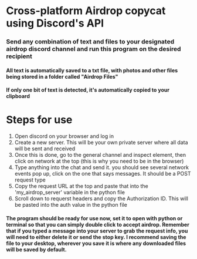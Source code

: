 # Cross-platform Airdrop copycat using Discord's API
### Send any combination of text and files to your designated airdrop discord channel and run this program on the desired recipient
#### All text is automatically saved to a txt file, with photos and other files being stored in a folder called "Airdrop Files"
#### If only one bit of text is detected, it's automatically copied to your clipboard

# Steps for use
1. Open discord on your browser and log in
2. Create a new server. This will be your own private server where all data will be sent and received
3. Once this is done, go to the general channel and inspect element, then click on network at the top (this is why you need to be in the browser)
4. Type anything into the chat and send it. you should see several network events pop up, click on the one that says messages. It should be a POST request type
5. Copy the request URL at the top and paste that into the 'my_airdrop_server' variable in the python file
6. Scroll down to requerst headers and copy the Authorization ID. This will be pasted into the auth value in the python file

#### The program should be ready for use now, set it to open with python or terminal so that you can simply double click to accept airdrop. Remember that if you typed a message into your server to grab the request info, you will need to either delete it or send the stop key. I recommend saving the file to your desktop, wherever you save it is where any downloaded files will be saved by default.
